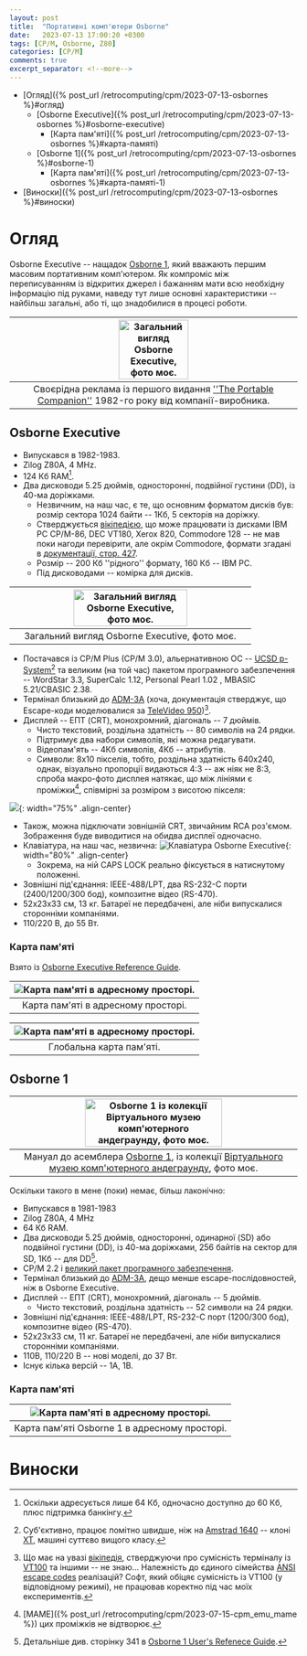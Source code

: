 ```yaml
---
layout: post
title:  "Портативні комп'ютери Osborne"
date:   2023-07-13 17:00:20 +0300
tags: [CP/M, Osborne, Z80]
categories: [CP/M]
comments: true
excerpt_separator: <!--more-->
---
```


- [Огляд]({% post_url /retrocomputing/cpm/2023-07-13-osbornes %}#огляд)
  - [Osborne Executive]({% post_url /retrocomputing/cpm/2023-07-13-osbornes %}#osborne-executive)
    - [Карта пам'яті]({% post_url /retrocomputing/cpm/2023-07-13-osbornes %}#карта-памяті)
  - [Osborne 1]({% post_url /retrocomputing/cpm/2023-07-13-osbornes %}#osborne-1)
    - [Карта пам'яті]({% post_url /retrocomputing/cpm/2023-07-13-osbornes %}#карта-памяті-1)   
- [Виноски]({% post_url /retrocomputing/cpm/2023-07-13-osbornes %}#виноски)


# Огляд

Osborne Executive -- нащадок [Osborne 1](https://en.wikipedia.org/wiki/Osborne_1), який вважають першим масовим портативним комп'ютером. Як компроміс між переписуванням із відкритих джерел і бажанням мати всю необхідну інформацію під руками, наведу тут лише основні характеристики -- найбільш загальні, або ті, що знадобилися в процесі роботи.  

<!--more-->

| <img src="/retrocomputing/cpm/pics/osbe_magazine.jpg" width="50%"  title="Загальний вигляд Osborne Executive, фото моє." alt="Загальний вигляд Osborne Executive, фото моє." style="text-align: center;"> |
|:--------------------------------------------------:|
| Своєрідна реклама із першого видання [''The Portable Companion''](https://archive.org/details/PortableCompanion19820607) 1982-го року від компанії-виробника. |

## Osborne Executive

- Випускався в 1982-1983.
- Zilog Z80A, 4 MHz.
- 124 Кб RAM[^2].
- Два дисководи 5.25 дюймів, односторонні, подвійної густини (DD), із 40-ма доріжками. 
  - Незвичним, на наш час, є те, що основним форматом дисків був: розмір сектора 1024 байти -- 1Кб, 5 секторів на доріжку. 
  - Стверджується [вікіпедією](https://en.wikipedia.org/wiki/Osborne_Executive#Compatibility), що може працювати із дисками IBM PC CP/M-86, DEC VT180, Xerox 820, Commodore 128 -- не мав поки нагоди перевірити, але окрім Commodore, формати згадані в [документації, стор. 427](/retrocomputing//cpm/files/3F00186-00_ExecutiveRef_1983.pdf).
  - Розмір -- 200 Кб ''рідного'' формату, 160 Кб -- IBM PC.
  - Під дисководами -- комірка для дисків. 

| <img src="/retrocomputing/cpm/pics/osborne_executive_draft_photo.jpg" width="70%"   title="Загальний вигляд Osborne Executive, фото моє." alt="Загальний вигляд Osborne Executive, фото моє." style="text-align: center;"> |
|:--------------------------------------------------:|
| Загальний вигляд Osborne Executive, фото моє. |

- Постачався із CP/M Plus (CP/M 3.0), альернативною ОС -- [UCSD p-System](https://en.wikipedia.org/wiki/UCSD_Pascal)[^3] та великим (на той час) пакетом програмного забезпечення -- WordStar 3.3, SuperCalc 1.12, Personal Pearl 1.02 , MBASIC 5.21/CBASIC 2.38.
- Термінал близький до [ADM-3A](https://en.wikipedia.org/wiki/ADM-3A) (хоча, документація стверджує, що Escape-коди моделювалися за [TeleVideo 950](http://terminals-wiki.org/wiki/index.php/TeleVideo_950))[^4].
- Дисплей -- ЕПТ (CRT), монохромний, діагональ -- 7 дюймів.
   - Чисто текстовий, роздільна здатність -- 80 символів на 24 рядки. 
   - Підтримує два набори символів, які можна редагувати.
   - Відеопам'ять -- 4Кб символів, 4Кб -- атрибутів.
   - Символи: 8х10 пікселів, тобто, роздільна здатність 640х240, однак, візуально пропорції видаються 4:3 -- аж ніяк не 8:3, спроба макро-фото дисплея натякає, що між лініями є проміжки[^EMP], співмірні за розміром з висотою пікселя:

![](/retrocomputing/cpm/pics/osbe_closeup1.png){: width="75%" .align-center}

- Також, можна підключати зовнішній CRT, звичайним RCA роз'ємом. Зображення буде виводитися на обидва дисплеї одночасно.
- Клавіатура, на наш час, незвична:
 ![Клавіатура Osborne Executive](/retrocomputing/cpm/pics/osbe_kbd_draft_photo.jpg){: width="80%" .align-center}  
  - Зокрема, на ній CAPS LOCK реально фіксується в натиснутому положенні.
- Зовнішні під'єднання: IEEE-488/LPT, два  RS-232-С порти (2400/1200/300 бод), композитне відео (RS-470).
- 52x23x33 см, 13 кг. Батареї не передбачені, але ніби випускалися сторонніми компаніями.
- 110/220 В, до 55 Вт.
<!--- Desolation -- Занадто нова, але див. https://forum.vcfed.org/index.php?threads/in-search-of-a-legendary-game-for-osborne.1240932/ -->

[^EMP]: [MAME]({% post_url /retrocomputing/cpm/2023-07-15-cpm_emu_mame %}) цих проміжків не відтворює.

### Карта пам'яті

Взято із [Osborne Executive Reference Guide](/retrocomputing/cpm/files/3F00186-00_ExecutiveRef_1983.pdf).

| <img src="/retrocomputing/cpm/pics/osbe_memmap1.png" title="Карта пам'яті в адресному просторі." alt="Карта пам'яті в адресному просторі." style="text-align: center;"> |
|:--------------------------------------------------:|
| Карта пам'яті в адресному просторі. |

| <img src="/retrocomputing/cpm/pics/osbe_memmap2.png" title="Карта пам'яті в адресному просторі." alt="Карта пам'яті в адресному просторі." style="text-align: center;"> |
|:--------------------------------------------------:|
| Глобальна карта пам'яті. |


## Osborne 1


| <img src="/retrocomputing/cpm/pics/osb1_frank.jpg" width="70%" title="Osborne 1 із колекції Віртуального музею комп'ютерного андеграунду, фото моє." alt="Osborne 1 із колекції Віртуального музею комп'ютерного андеграунду, фото моє." style="text-align: center;"> |
|:--------------------------------------------------:|
| Мануал до асемблера [Osborne 1](https://en.wikipedia.org/wiki/Osborne_1), із колекції [Віртуального музею комп'ютерного андеграунду](https://www.facebook.com/retro.pc.net), фото моє. |

 Оскільки такого в мене (поки) немає, більш лаконічно:

- Випускався в 1981-1983
- Zilog Z80A, 4 MHz
- 64 Кб RAM.
- Два дисководи 5.25 дюймів, односторонні, одинарної (SD) або подвійної густини (DD), із 40-ма доріжками, 256 байтів на сектор для SD, 1Кб -- для DD[^5]. 
- CP/M 2.2 і [великий пакет програмного забезпечення](https://en.wikipedia.org/wiki/Osborne_1#Software).
- Термінал близький до [ADM-3A](https://en.wikipedia.org/wiki/ADM-3A), дещо менше escape-послідовностей, ніж в Osborne Executive.
 - Дисплей -- ЕПТ (CRT), монохромний, діагональ -- 5 дюймів.
   - Чисто текстовий, роздільна здатність -- 52 символи на 24 рядки. 
 - Зовнішні під'єднання: IEEE-488/LPT, RS-232-С порт (1200/300 бод), композитне відео (RS-470).
 - 52x23x33 см, 11 кг. Батареї не передбачені, але ніби випускалися сторонніми компаніями.
 - 110В, 110/220 В -- нові моделі, до 37 Вт.
 - Існує кілька версій -- 1A, 1B.

### Карта пам'яті

| <img src="/retrocomputing/cpm/pics/osb1_memmap1.png" title="Карта пам'яті в адресному просторі." alt="Карта пам'яті в адресному просторі." style="text-align: center;"> |
|:--------------------------------------------------:|
| Карта пам'яті Osborne 1 в адресному просторі. |


# Виноски 

[^2]: Оскільки адресується лише 64 Кб, одночасно доступно до 60 Кб, плюс підтримка банкінгу. 

[^3]: Суб'єктивно, працює помітно швидше, ніж на [Amstrad 1640](https://en.wikipedia.org/wiki/PC1512) -- клоні [XT](https://en.wikipedia.org/wiki/IBM_Personal_Computer_XT), машині суттєво вищого класу.

[^4]: Що має на увазі [вікіпедія](https://en.wikipedia.org/wiki/Osborne_Executive#Compatibility), стверджуючи про сумісність терміналу із [VT100](https://en.wikipedia.org/wiki/Hazeltine_1500) та іншими -- не знаю... Належність до єдиного сімейства [ANSI escape codes](https://en.wikipedia.org/wiki/ANSI_escape_code) реалізацій? Софт, який обіцяє сумісність із VT100 (у відповідному режимі), не працював коректно під час моїх експериментів.

[^5]: Детальніше див. сторінку 341 в [Osborne 1 User's Refenece Guide](/retrocomputing/cpm/files/Osborne_1_Users_Reference_Guide_1981.pdf).
  